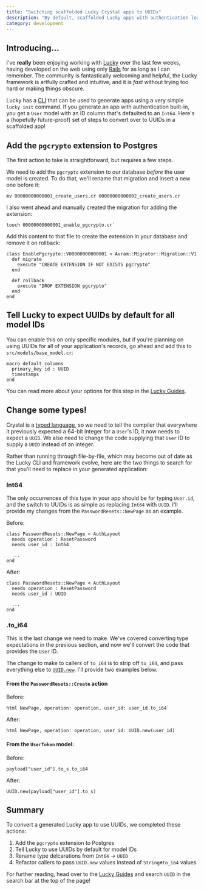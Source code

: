 ```yaml
---
title: "Switching scaffolded Lucky Crystal apps to UUIDs"
description: "By default, scaffolded Lucky apps with authentication lean on `Int64` types for user IDs, but there's often a compelling case for switching to UUIDs from the get-go."
category: development
---
```


## Introducing...

I've **really** been enjoying working with [Lucky](https://github.com/luckyframework/lucky) over the last few weeks, having developed on the web using only [Rails](https://github.com/rails/rails) for as long as I can remember. The community is fantastically welcoming and helpful, the Lucky framework is artfully crafted and intuitive, and it is _fast_ without trying too hard or making things obscure.

Lucky has a [CLI](https://github.com/luckyframework/lucky_cli) that can be used to generate apps using a very simple `lucky init` command. If you generate an app with authentication built-in, you get a `User` model with an ID column that's defaulted to an `Int64`. Here's a (hopefully future-proof) set of steps to convert over to UUIDs in a scaffolded app!

## Add the `pgcrypto` extension to Postgres

The first action to take is straightforward, but requires a few steps.

We need to add the `pgcrypto` extension to our database _before_ the user model is created. To do that, we'll rename that migration and insert a new one before it:

```shell
mv 00000000000001_create_users.cr 00000000000002_create_users.cr
```

I also went ahead and manually created the migration for adding the extension:

```shell
touch 00000000000001_enable_pgcrypto.cr`
```

Add this content to that file to create the extension in your database and remove it on rollback:

```crystal
class EnablePgcrypto::V00000000000001 < Avram::Migrator::Migration::V1
  def migrate
    execute "CREATE EXTENSION IF NOT EXISTS pgcrypto"
  end

  def rollback
    execute "DROP EXTENSION pgcrypto"
  end
end
```

## Tell Lucky to expect UUIDs by default for all model IDs

You can enable this on only specific modules, but if you're planning on using UUIDs for all of your application's records, go ahead and add this to `src/models/base_model.cr`:

```crystal
macro default_columns
  primary_key id : UUID
  timestamps
end
```

You can read more about your options for this step in the [Lucky Guides](https://luckyframework.org/guides/database/models#setting-the-primary-key).

## Change some types!

Crystal is a [typed language](https://en.wikipedia.org/wiki/Type_system), so we need to tell the compiler that everywhere it previously expected a 64-bit integer for a `User`'s ID, it now needs to expect a `UUID`. We also need to change the code supplying that `User` ID to supply a `UUID` instead of an integer.

Rather than running through file-by-file, which may become out of date as the Lucky CLI and framework evolve, here are the two things to search for that you'll need to replace in your generated application:

### Int64

The only occurrences of this type in your app should be for typing `User.id`, and the switch to UUIDs is as simple as replacing `Int64` with `UUID`. I'll provide my changes from the `PasswordResets::NewPage` as an example.

Before:

```crystal
class PasswordResets::NewPage < AuthLayout
  needs operation : ResetPassword
  needs user_id : Int64

  ...
end
```

After:

```crystal
class PasswordResets::NewPage < AuthLayout
  needs operation : ResetPassword
  needs user_id : UUID

  ...
end
```

### .to_i64

This is the last change we need to make. We've covered converting type expectations in the previous section, and now we'll convert the code that provides the `User` ID.

The change to make to callers of `to_i64` is to strip off `to_i64`, and pass everything else to [`UUID.new`](<https://crystal-lang.org/api/0.35.1/UUID.html#new(value:String,variant=nil,version=nil)-class-method>). I'll provide two examples below.

#### From the `PasswordResets::Create` action

Before:

```crystal
html NewPage, operation: operation, user_id: user_id.to_i64`
```

After:

```crystal
html NewPage, operation: operation, user_id: UUID.new(user_id)
```

#### From the `UserToken` model:

Before:

```crystal
payload["user_id"].to_s.to_i64
```

After:

```crystal
UUID.new(payload["user_id"].to_s)
```

## Summary

To convert a generated Lucky app to use UUIDs, we completed these actions:

1. Add the `pgcrypto` extension to Postgres
1. Tell Lucky to use UUIDs by default for model IDs
1. Rename type delcarations from `Int64` -> `UUID`
1. Refactor callers to pass `UUID.new` values instead of `String#to_i64` values

For further reading, head over to the [Lucky Guides](https://luckyframework.org/) and search `UUID` in the search bar at the top of the page!
